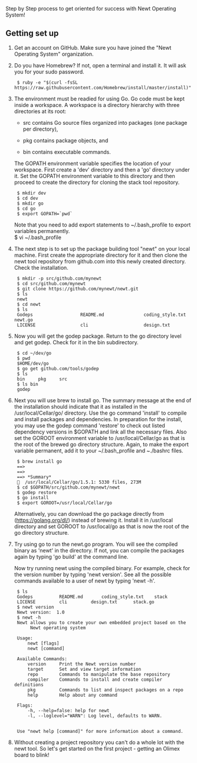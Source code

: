 Step by Step process to get oriented for success with Newt Operating System!

## Getting set up 

1. Get an account on GitHub. Make sure you have joined the "Newt Operating System" organization.

2. Do you have Homebrew? If not, open a terminal and install it. It will ask you for your sudo password.

        $ ruby -e "$(curl -fsSL https://raw.githubusercontent.com/Homebrew/install/master/install)"

3. The environment must be readied for using Go. Go code must be kept inside a workspace. A workspace is a directory hierarchy with three directories at its root:

    * src contains Go source files organized into packages (one package per directory),

    * pkg contains package objects, and

    * bin contains executable commands.

    The GOPATH environment variable specifies the location of your workspace. First create a 'dev' directory and then a 'go' directory under it. Set the GOPATH environment variable to this directory and then proceed to create the directory for cloning the stack tool repository. 

        $ mkdir dev    
        $ cd dev
        $ mkdir go  
        $ cd go  
        $ export GOPATH=`pwd` 

    Note that you need to add export statements to ~/.bash_profile to export variables permanently.            
        $ vi ~/.bash_profile

4. The next step is to set up the package building tool "newt" on your local machine. First create the appropriate directory for it and then clone the newt tool repository from github.com into this newly created directory. Check the installation.

        $ mkdir -p src/github.com/mynewt  
        $ cd src/github.com/mynewt
        $ git clone https://github.com/mynewt/newt.git
        $ ls
        newt
        $ cd newt
        $ ls
        Godeps                  README.md               coding_style.txt        newt.go
        LICENSE                 cli                     design.txt

5. Now you will get the godep package. Return to the go directory level and get godep. Check for it in the bin subdirectory. 

        $ cd ~/dev/go
        $ pwd  
        $HOME/dev/go
        $ go get github.com/tools/godep
        $ ls
        bin     pkg     src
        $ ls bin
        godep

6. Next you will use brew to install go. The summary message at the end of the installation should indicate that it as installed in the /usr/local/Cellar/go/ directory. Use the go command 'install' to compile and install packages and dependencies. In preparation for the install, you may use the godep command 'restore' to check out listed dependency versions in $GOPATH and link all the necessary files. Also set the GOROOT environment variable to /usr/local/Cellar/go as that is the root of the brewed go directory structure. Again, to make the export variable permanent, add it to your ~/.bash_profile and ~./bashrc files.

        $ brew install go
        ==> 
        ==> 
        ==> *Summary*
        🍺  /usr/local/Cellar/go/1.5.1: 5330 files, 273M
        $ cd $GOPATH/src/github.com/mynewt/newt
        $ godep restore
        $ go install
        $ export GOROOT=/usr/local/Cellar/go

    Alternatively, you can download the go package directly from (https://golang.org/dl/) instead of brewing it. Install it in /usr/local directory and set GOROOT to /usr/local/go as that is now the root of the go directory structure.

7. Try using go to run the newt.go program. You will see the compiled binary as 'newt' in the directory. If not, you can compile the packages again by typing 'go build' at the command line. 

    Now try running newt using the compiled binary. For example, check for the version number by typing 'newt version'. See all the possible commands available to a user of newt by typing 'newt -h'.

        $ ls
        Godeps			README.md		coding_style.txt	stack
        LICENSE			cli			design.txt		stack.go
        $ newt version
        Newt version:  1.0
        $ newt -h
        Newt allows you to create your own embedded project based on the
		     Newt operating system

        Usage: 
            newt [flags]
            newt [command]

        Available Commands: 
            version     Print the Newt version number
            target      Set and view target information
            repo        Commands to manipulate the base repository
            compiler    Commands to install and create compiler definitions
            pkg         Commands to list and inspect packages on a repo
            help        Help about any command

        Flags:
            -h, --help=false: help for newt
            -l, --loglevel="WARN": Log level, defaults to WARN.


        Use "newt help [command]" for more information about a command.
       
8. Without creating a project repository you can't do a whole lot with the newt tool. So let's get started on the first project - getting an Olimex board to blink!


